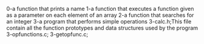 0-a function that prints a name
1-a function that executes a function given as a parameter on each element of an array
2-a function that searches for an integer
3-a program that performs simple operations
3-calc.h;This file contain all the function prototypes and data structures used by the program
3-opfunctions.c;
3-getopfunc.c;
